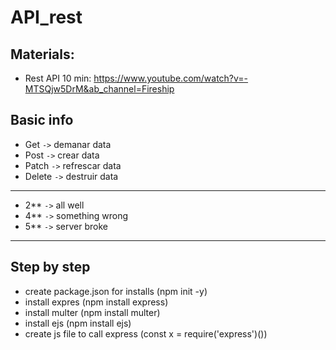 # API_rest

## Materials: 
- Rest API 10 min: https://www.youtube.com/watch?v=-MTSQjw5DrM&ab_channel=Fireship

## Basic info
- Get `->` demanar data
- Post `->` crear data
- Patch `->` refrescar data
- Delete `->` destruir data
-----------------------------
- 2** `->` all well
- 4** `->` something wrong
- 5** `->` server broke
-----------------------------

## Step by step
- create package.json for installs (npm init -y)
- install expres (npm install express)
- install multer (npm install multer)
- install ejs (npm install ejs)
- create js file to call express (const x = require('express')())


